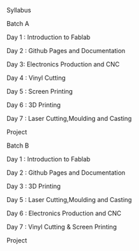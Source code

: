 Syllabus  


Batch A 


Day 1 : Introduction to Fablab 

Day 2 : Github Pages and Documentation
                               
Day 3: Electronics Production and CNC
                                
Day 4 : Vinyl Cutting
                                        
Day 5 : Screen Printing
                                        
Day 6 : 3D Printing
                                
Day 7 : Laser Cutting,Moulding and Casting
                                
Project




Batch B


Day 1 : Introduction to Fablab 

Day 2 : Github Pages and Documentation

Day 3 : 3D Printing
                                
Day 5 : Laser Cutting,Moulding and Casting
                               
Day 6 : Electronics Production and CNC
                                
Day 7 : Vinyl Cutting & Screen Printing
                                                                                                    
Project
